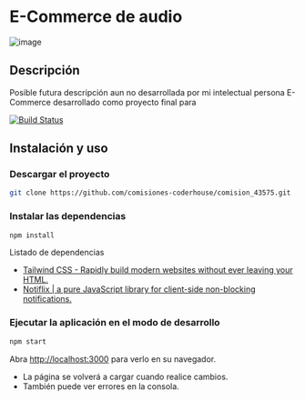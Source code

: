 # E-Commerce de audio

![image](readme/preview.gif)

## Descripción

Posible futura descripción aun no desarrollada por mi intelectual persona
E-Commerce desarrollado como proyecto final para 

[![Build Status](https://www.coderhouse.com/imgs/ch.svg)](https://www.coderhouse.com/)

## Instalación y uso

### Descargar el proyecto

```bash
git clone https://github.com/comisiones-coderhouse/comision_43575.git
```

### Instalar las dependencias

```bash
npm install
```
Listado de dependencias
- [Tailwind CSS - Rapidly build modern websites without ever leaving your HTML.](https://tailwindcss.com/)
- [Notiflix | a pure JavaScript library for client-side non-blocking notifications.](https://notiflix.github.io/)

### Ejecutar la aplicación en el modo de desarrollo

```bash
npm start
```

Abra [http://localhost:3000](http://localhost:3000) para verlo en su navegador.
* La página se volverá a cargar cuando realice cambios.
* También puede ver errores en la consola.